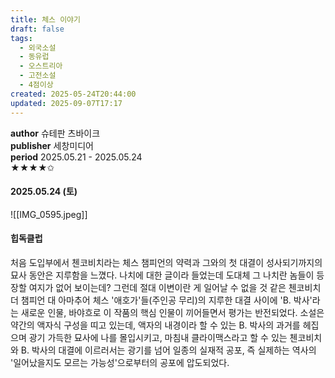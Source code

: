 ```yaml
---
title: 체스 이야기
draft: false
tags:
  - 외국소설
  - 동유럽
  - 오스트리아
  - 고전소설
  - 4점이상
created: 2025-05-24T20:44:00
updated: 2025-09-07T17:17
---
```

**author** 슈테판 츠바이크<br/>
**publisher** 세창미디어<br/>
**period** 2025.05.21 - 2025.05.24<br/>
★★★★✩

#### 2025.05.24 (토)
![[IMG_0595.jpeg]]

#### 힙독클럽
처음 도입부에서 첸코비치라는 체스 챔피언의 약력과 그와의 첫 대결이 성사되기까지의 묘사 동안은 지루함을 느꼈다. 나치에 대한 글이라 들었는데 도대체 그 나치란 놈들이 등장할 여지가 없어 보이는데? 그런데 절대 이변이란 게 일어날 수 없을 것 같은 첸코비치 더 챔피언 대 아마추어 체스 '애호가'들(주인공 무리)의 지루한 대결 사이에 'B. 박사'라는 새로운 인물, 바야흐로 이 작품의 핵심 인물이 끼어들면서 평가는 반전되었다. 소설은 약간의 액자식 구성을 띠고 있는데, 액자의 내경이라 할 수 있는 B. 박사의 과거를 헤집으며 광기 가득한 묘사에 나를 몰입시키고, 마침내 클라이맥스라고 할 수 있는 첸코비치와 B. 박사의 대결에 이르러서는 광기를 넘어 일종의 실재적 공포, 즉 실제하는 역사의 '일어났을지도 모르는 가능성'으로부터의 공포에 압도되었다.
